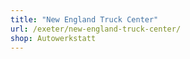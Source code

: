 ```yaml
---
title: "New England Truck Center"
url: /exeter/new-england-truck-center/
shop: Autowerkstatt
---
```

